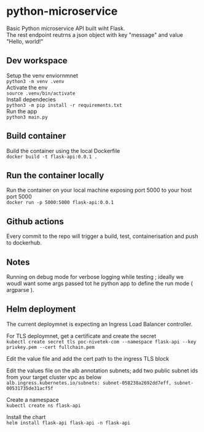 # python-microservice
Basic Python microservice API built wiht Flask.   
The rest endpoint reutrns a json object with key "message" and value "Hello, world!"    

## Dev workspace
Setup the venv enviornmnet   
`python3 -m venv .venv`   
Activate the env   
`source .venv/bin/activate`   
Install dependecies   
`python3 -m pip install -r requirements.txt`  
Run the app   
`python3 main.py` 

## Build container
Build the container using the local Dockerfile    
`docker build -t flask-api:0.0.1 .`   

## Run the container locally
Run the container on your local machine exposing port 5000 to your host port 5000    
`docker run -p 5000:5000 flask-api:0.0.1`    

## Github actions
Every commit to the repo will trigger a build, test, containerisation and push to dockerhub.   

## Notes
Running on debug mode for verbose logging while testing ; ideally we woudl want some args passed tot he python app to define the run mode ( argparse ).    

## Helm deployment
The current deploymnet is expecting an Ingress Load Balancer controller.  

For TLS deploymnet, get a certificate and create the secret   
`kubectl create secret tls poc-nivetek-com --namespace flask-api --key privkey.pem --cert fullchain.pem`    

Edit the value file and add the cert path to the ingress TLS block    

Edit the values file on the alb annotation subnets; add two public subnet ids from your target cluster vpc as below     
`alb.ingress.kubernetes.io/subnets: subnet-058238a2692dd7eff, subnet-00531735de31acf5f`     

Create a namespace    
`kubectl create ns flask-api`   

Install the chart   
`helm install flask-api flask-api -n flask-api`